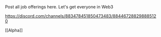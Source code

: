 Post all job offerings here. Let's get everyone in Web3

https://discord.com/channels/883478451850473483/884467288298885120

[[Alpha]]